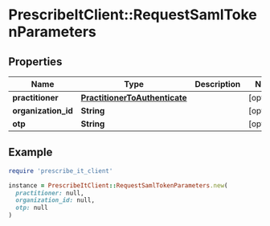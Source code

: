 # PrescribeItClient::RequestSamlTokenParameters

## Properties

| Name | Type | Description | Notes |
| ---- | ---- | ----------- | ----- |
| **practitioner** | [**PractitionerToAuthenticate**](PractitionerToAuthenticate.md) |  | [optional] |
| **organization_id** | **String** |  | [optional] |
| **otp** | **String** |  | [optional] |

## Example

```ruby
require 'prescribe_it_client'

instance = PrescribeItClient::RequestSamlTokenParameters.new(
  practitioner: null,
  organization_id: null,
  otp: null
)
```

